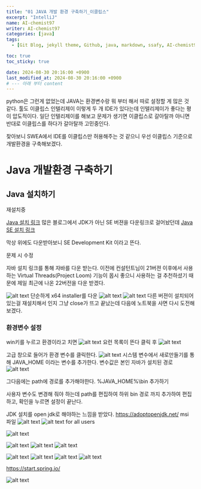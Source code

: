 ```yaml
---
title: "01 JAVA 개발 환경 구축하기_이클립스"
excerpt: "IntelliJ"
name: AI-chemist97
writer: AI-chemist97
categories: [java]
tags:
  - [Git Blog, jekyll theme, Github, java, markdown, ssafy, AI-chemist97]

toc: true
toc_sticky: true

date: 2024-08-30 20:16:00 +0900
last_modified_at: 2024-08-30 20:16:00 +0900
# --- 아래 부터 content
---
```

python은 그런게 없었는데 JAVA는 환경변수랑 뭐 부터 해서 따로 설정할 게 많은 것 같다. 툴도 이클립스 인텔리제이 이렇게 두 개 IDE가 있다는데 인텔리제이가 좋다는 평이 압도적이다. 일단 인텔리제이를 해보고 문제가 생기면 이클립스로 갈아탈까 아니면 반대로 이클립스를 하다가 갈아탈까 고민중인다.

찾아보니 SWEA에서 IDE를 이클립스만 허용해주는 것 같으니 우선 이클립스 기준으로 개발환경을 구축해보겠다.

# Java 개발환경 구축하기
## Java 설치하기
재설치중

[Java 설치 링크](https://www.oracle.com/java/technologies/downloads/)
많은 블로그에서 JDK가 아닌 SE 버젼을 다운링크로 걸어놨던데
[Java SE 설치 링크](https://www.oracle.com/kr/java/technologies/javase/javase8-archive-downloads.html)

막상 위에도 다운받아보니 SE Development Kit 이라고 뜬다.
<!-- 사실 아직 초기 단계라 차이를 잘 모르겠지만 JDK는 개발자 툴이고 Java SE를 포함한다는 정보를 여럿 보았기 때문에 우선 JDK로 다운로드한다.  -->
문제 시 수정


자바 설치 링크를 통해 자바를 다운 받는다. 이전에 컨설턴트님이 21버젼 이후에서 사용하는 Virtual Threads(Project Loom) 기능이 몹시 좋으니 사용하는 걸 추천하셨기 때문에 제일 최근에 나온 22버전을 다운 받겠다.

![alt text](image.png)
단순하게 x64 installer를 다운
![alt text](image-1.png)
![alt text](image-2.png)
다른 버젼이 설치되어있는걸 재설치해서 인지 그냥 close가 뜨고 끝났는데 다음에 노트북을 사면 다시 도전해보겠다.

### 환경변수 설정
win키를 누르고 환경이라고 치면 
![alt text](image-3.png)
요런 목록이 뜬다 클릭 후 
![alt text](image-4.png)

고급 창으로 들어가 환경 변수를 클릭한다.
![alt text](image-5.png)
시스템 변수에서 새로만들기를 통해 JAVA_HOME 이라는 변수를 추가한다. 변수값은 본인 자바가 설치된 경로
![alt text](image-6.png)

그다음에는 path에 경로를 추가해야한다.
%JAVA_HOME%\bin
추가하기

사용자 변수도 변경해 줘야 하는데 path를 편집하여 
하위 bin 경로 까지 추가하여 편집하고,
확인을 누르면 설정이 끝난다.


<!-- ## eclipse 설치하기
[Eclipse 설치링크](https://www.eclipse.org/downloads/)
추후작성
이클립스와 자바는 지원버젼이 있어 맞춰야 하는데 해당 버전이 오류가 난다는 반응이 있어 추후 작성예정 -->

JDK 설치를 open jdk로 해야하는 느낌을 받았다. 
https://adoptopenjdk.net/
msi 파일
![alt text](image-8.png)
![alt text](image-9.png)
for all users

![alt text](image-10.png)

![alt text](image-11.png)
![alt text](image-12.png)
![alt text](image-14.png)

![alt text](image-15.png)
![alt text](image-16.png)
![alt text](image-17.png)
![alt text](image-18.png)

https://start.spring.io/


![alt text](image-19.png)